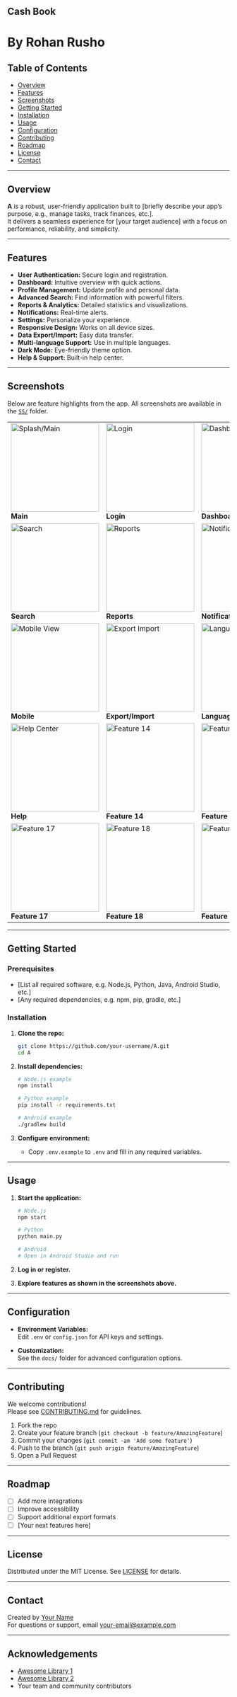 ## Cash Book

# By Rohan Rusho

## Table of Contents

- [Overview](#overview)
- [Features](#features)
- [Screenshots](#screenshots)
- [Getting Started](#getting-started)
- [Installation](#installation)
- [Usage](#usage)
- [Configuration](#configuration)
- [Contributing](#contributing)
- [Roadmap](#roadmap)
- [License](#license)
- [Contact](#contact)

---

## Overview

**A** is a robust, user-friendly application built to [briefly describe your app’s purpose, e.g., manage tasks, track finances, etc.].  
It delivers a seamless experience for [your target audience] with a focus on performance, reliability, and simplicity.

---

## Features

- **User Authentication:** Secure login and registration.
- **Dashboard:** Intuitive overview with quick actions.
- **Profile Management:** Update profile and personal data.
- **Advanced Search:** Find information with powerful filters.
- **Reports & Analytics:** Detailed statistics and visualizations.
- **Notifications:** Real-time alerts.
- **Settings:** Personalize your experience.
- **Responsive Design:** Works on all device sizes.
- **Data Export/Import:** Easy data transfer.
- **Multi-language Support:** Use in multiple languages.
- **Dark Mode:** Eye-friendly theme option.
- **Help & Support:** Built-in help center.

---

## Screenshots

Below are feature highlights from the app. All screenshots are available in the [`SS/`](SS) folder.

<table>
  <tr>
    <td><img src="SS/1.png"   alt="Splash/Main"        width="200"/><br/><b>Main</b></td>
    <td><img src="SS/2.png"   alt="Login"              width="200"/><br/><b>Login</b></td>
    <td><img src="SS/3.png"   alt="Dashboard"          width="200"/><br/><b>Dashboard</b></td>
    <td><img src="SS/4.png"   alt="Profile"            width="200"/><br/><b>Profile</b></td>
  </tr>
  <tr>
    <td><img src="SS/5.png"   alt="Search"             width="200"/><br/><b>Search</b></td>
    <td><img src="SS/6.png"   alt="Reports"            width="200"/><br/><b>Reports</b></td>
    <td><img src="SS/7.png"   alt="Notifications"      width="200"/><br/><b>Notifications</b></td>
    <td><img src="SS/8.png"   alt="Settings"           width="200"/><br/><b>Settings</b></td>
  </tr>
  <tr>
    <td><img src="SS/9.png"   alt="Mobile View"        width="200"/><br/><b>Mobile</b></td>
    <td><img src="SS/10.png"  alt="Export Import"      width="200"/><br/><b>Export/Import</b></td>
    <td><img src="SS/11.png"  alt="Languages"          width="200"/><br/><b>Languages</b></td>
    <td><img src="SS/12.png"  alt="Dark Mode"          width="200"/><br/><b>Dark Mode</b></td>
  </tr>
  <tr>
    <td><img src="SS/13.png"  alt="Help Center"        width="200"/><br/><b>Help</b></td>
    <td><img src="SS/14.png"  alt="Feature 14"         width="200"/><br/><b>Feature 14</b></td>
    <td><img src="SS/15.png"  alt="Feature 15"         width="200"/><br/><b>Feature 15</b></td>
    <td><img src="SS/16.png"  alt="Feature 16"         width="200"/><br/><b>Feature 16</b></td>
  </tr>
  <tr>
    <td><img src="SS/17.png"  alt="Feature 17"         width="200"/><br/><b>Feature 17</b></td>
    <td><img src="SS/18.png"  alt="Feature 18"         width="200"/><br/><b>Feature 18</b></td>
    <td><img src="SS/19.png"  alt="Feature 19"         width="200"/><br/><b>Feature 19</b></td>
    <td><img src="SS/20.png"  alt="Feature 20"         width="200"/><br/><b>Feature 20</b></td>
  </tr>
</table>

---

## Getting Started

### Prerequisites

- [List all required software, e.g. Node.js, Python, Java, Android Studio, etc.]
- [Any required dependencies, e.g. npm, pip, gradle, etc.]

### Installation

1. **Clone the repo:**
   ```bash
   git clone https://github.com/your-username/A.git
   cd A
   ```

2. **Install dependencies:**
   ```bash
   # Node.js example
   npm install

   # Python example
   pip install -r requirements.txt

   # Android example
   ./gradlew build
   ```

3. **Configure environment:**
   - Copy `.env.example` to `.env` and fill in any required variables.

---

## Usage

1. **Start the application:**
   ```bash
   # Node.js
   npm start

   # Python
   python main.py

   # Android
   # Open in Android Studio and run
   ```

2. **Log in or register.**
3. **Explore features as shown in the screenshots above.**

---

## Configuration

- **Environment Variables:**  
  Edit `.env` or `config.json` for API keys and settings.

- **Customization:**  
  See the `docs/` folder for advanced configuration options.

---

## Contributing

We welcome contributions!  
Please see [CONTRIBUTING.md](CONTRIBUTING.md) for guidelines.

1. Fork the repo
2. Create your feature branch (`git checkout -b feature/AmazingFeature`)
3. Commit your changes (`git commit -am 'Add some feature'`)
4. Push to the branch (`git push origin feature/AmazingFeature`)
5. Open a Pull Request

---

## Roadmap

- [ ] Add more integrations
- [ ] Improve accessibility
- [ ] Support additional export formats
- [ ] [Your next features here]

---

## License

Distributed under the MIT License. See [LICENSE](LICENSE) for details.

---

## Contact

Created by [Your Name](https://github.com/your-username)  
For questions or support, email [your-email@example.com](mailto:your-email@example.com)

---

## Acknowledgements

- [Awesome Library 1](https://github.com/...)
- [Awesome Library 2](https://github.com/...)
- Your team and community contributors
